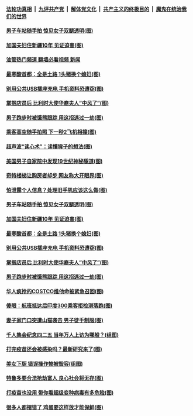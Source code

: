 ####  [法轮功真相](../../../../basic/blob/master/README.md?t=04260502) &nbsp;|&nbsp; [九评共产党](../../../../9ping.md/blob/master/README.md?t=04260502) &nbsp;|&nbsp; [解体党文化](../../../../jtdwh.md/blob/master/README.md?t=04260502)  &nbsp;|&nbsp; [共产主义的终极目的](../../../../gczydzjmd.md/blob/master/README.md?t=04260502) &nbsp;|&nbsp; [魔鬼在统治我们的世界](../../../../mgztzwmdsj.md/blob/master/README.md?t=04260502) 

#### [男子车站随手拍 惊见女子双腿透明(图)](../pages/p3/969364.md?t=04260502) 

#### [加国夫妇住新疆10年 见证迫害(图)](../pages/p3/969700.md?t=04260502) 

#### [油管热门频道 翻墙必看视频 新闻](http://159.65.108.143:81/youtube.html)

#### [最寒酸首都：全是土路 1头猪换个媳妇(图)](../pages/p3/969358.md?t=04260502) 

#### [别用公共USB插座充电 手机资料恐遭窃(图)](../pages/p3/969693.md?t=04260502) 

#### [掌掴店员后 比利时大使华裔夫人“中风了”(图)](../pages/p3/969668.md?t=04260502) 

#### [男子跑步时被饿熊跟踪 用这招逃过一劫(图)](../pages/p3/969681.md?t=04260502) 

#### [乘客高空随手拍照 下一秒2飞机相撞(图)](../pages/p3/969851.md?t=04260502) 

#### [超声波“读心术”：读懂猴子的想法(图)](../pages/p3/969850.md?t=04260502) 

#### [美国男子自家院中发现19世纪神秘隧道(图)](../pages/p3/969813.md?t=04260502) 

#### [奇特楼梯让购房者却步 网友称大开眼界(图)](../pages/p3/969801.md?t=04260502) 

#### [怕泄露个人信息？处理旧手机应该这么做(图)](../pages/p3/969465.md?t=04260502) 

#### [男子车站随手拍 惊见女子双腿透明(图)](../pages/p3/969364.md?t=04260502) 

#### [加国夫妇住新疆10年 见证迫害(图)](../pages/p3/969700.md?t=04260502) 

#### [最寒酸首都：全是土路 1头猪换个媳妇(图)](../pages/p3/969358.md?t=04260502) 

#### [别用公共USB插座充电 手机资料恐遭窃(图)](../pages/p3/969693.md?t=04260502) 

#### [掌掴店员后 比利时大使华裔夫人“中风了”(图)](../pages/p3/969668.md?t=04260502) 

#### [男子跑步时被饿熊跟踪 用这招逃过一劫(图)](../pages/p3/969681.md?t=04260502) 

#### [华人疯抢的COSTCO维他命被紧急召回(图)](../pages/p3/969666.md?t=04260502) 

#### [傻眼：航班抵达后印度300乘客拒检测落跑(图)](../pages/p3/969661.md?t=04260502) 

#### [妻子家门口突遭山猫袭击 男子徒手制服(图)](../pages/p3/969627.md?t=04260502) 

#### [千人集会纪念四二五 当年万人上访为哪般？(组图)](../pages/p3/969583.md?t=04260502) 

#### [打完疫苗还会被感染吗？最新研究来了(图)](../pages/p3/969590.md?t=04260502) 

#### [美女下厨 错误操作惨被毁容(组图)](../pages/p3/969592.md?t=04260502) 

#### [特鲁多要合法抢劫富人 良心社会将无存(图)](../pages/p3/969585.md?t=04260502) 

#### [打疫苗也没用 带你看超级变种病毒有多危险(图)](../pages/p3/969587.md?t=04260502) 

#### [很多人都摆错了 鸡蛋要这样放才能保鲜(图)](../pages/p3/969578.md?t=04260502) 

<img src='http://gfw-breaker.win/goodnews/indexes/p3.md' width='0px' height='0px'/>
